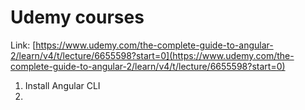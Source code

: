 # Udemy courses

Link: [https://www.udemy.com/the-complete-guide-to-angular-2/learn/v4/t/lecture/6655598?start=0](https://www.udemy.com/the-complete-guide-to-angular-2/learn/v4/t/lecture/6655598?start=0)

1. Install Angular CLI
2. 


